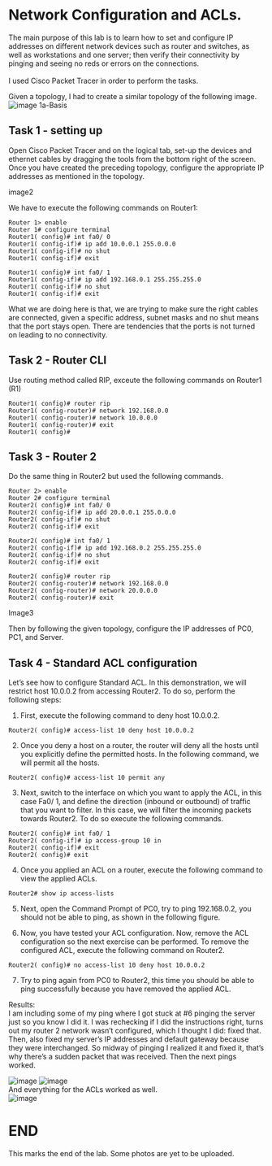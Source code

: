 # Network Configuration and ACLs.
The main purpose of this lab is to learn how to set and configure IP addresses on different network devices such as router and switches, as well as workstations and one server;
then verify their connectivity by pinging and seeing no reds or errors on the connections.<br /> <br />
I used Cisco Packet Tracer in order to perform the tasks. <br />

Given a topology, I had to create a similar topology of the following image. 
![image 1a-Basis](https://github.com/user-attachments/assets/c36881d2-15f7-4bcf-a2f5-b8bdf774e5b0)

## Task 1 - setting up
Open Cisco Packet Tracer and on the logical tab, set-up the devices and ethernet cables by dragging the tools from the bottom right of the screen.<br />
Once you have created the preceding topology, configure the appropriate IP addresses as mentioned in the topology. 

image2

We have to execute the following commands on Router1:
```
Router 1> enable
Router 1# configure terminal
Router1( config)# int fa0/ 0 
Router1( config-if)# ip add 10.0.0.1 255.0.0.0 
Router1( config-if)# no shut 
Router1( config-if)# exit 

Router1( config)# int fa0/ 1 
Router1( config-if)# ip add 192.168.0.1 255.255.255.0 
Router1( config-if)# no shut 
Router1( config-if)# exit

```
What we are doing here is that, we are trying to make sure the right cables are connected, given a specific address, subnet masks and no shut means that the port stays open.
There are tendencies that the ports is not turned on leading to no connectivity.

## Task 2 - Router CLI
Use routing method called RIP, exceute the following commands on Router1 (R1)
```
Router1( config)# router rip 
Router1( config-router)# network 192.168.0.0 
Router1( config-router)# network 10.0.0.0
Router1( config-router)# exit 
Router1( config)#
```
## Task 3 - Router 2
Do the same thing in Router2 but used the following commands. 
```
Router 2> enable
Router 2# configure terminal
Router2( config)# int fa0/ 0 
Router2( config-if)# ip add 20.0.0.1 255.0.0.0
Router2( config-if)# no shut 
Router2( config-if)# exit 

Router2( config)# int fa0/ 1 
Router2( config-if)# ip add 192.168.0.2 255.255.255.0 
Router2( config-if)# no shut 
Router2( config-if)# exit 

Router2( config)# router rip 
Router2( config-router)# network 192.168.0.0 
Router2( config-router)# network 20.0.0.0 
Router2( config-router)# exit
```
Image3

Then by following the given topology, configure the IP addresses of PC0, PC1, and Server.

## Task 4 - Standard ACL configuration

Let’s see how to configure Standard ACL. In this demonstration, we will restrict host 10.0.0.2 from accessing Router2. To do so, perform the following steps:
1.  First, execute the following command to deny host 10.0.0.2.
```
Router2( config)# access-list 10 deny host 10.0.0.2
```
2.  Once you deny a host on a router, the router will deny all the hosts until you explicitly define the permitted hosts. In the following command, we will permit all the hosts.
```
Router2( config)# access-list 10 permit any
```
3.  Next, switch to the interface on which you want to apply the ACL, in this case Fa0/ 1, and define the direction (inbound or outbound) of traffic that you want to filter. In this case, we will filter the incoming packets towards Router2. To do so execute the following commands.
```
Router2( config)# int fa0/ 1 
Router2( config-if)# ip access-group 10 in 
Router2( config-if)# exit 
Router2( config)# exit
```
4.  Once you applied an ACL on a router, execute the following command to view the applied ACLs.
```
Router2# show ip access-lists
 ```
5.  Next, open the Command Prompt of PC0, try to ping 192.168.0.2, you should not be able to ping, as shown in the following figure.


6.  Now, you have tested your ACL configuration. Now, remove the ACL configuration so the next exercise can be performed. To remove the configured ACL, execute the following command on Router2.
```
Router2( config)# no access-list 10 deny host 10.0.0.2
```
7.  Try to ping again from PC0 to Router2, this time you should be able to ping successfully because you have removed the applied ACL.

Results: <br />
I am including some of my ping where I got stuck at #6 pinging the server just so you know I did it. I was rechecking if I did the instructions right, turns out my router 2 network wasn’t configured, which I thought I did: fixed that. Then, also fixed my server’s IP addresses and default gateway because they were interchanged. So midway of pinging I realized it and fixed it, that’s why there’s a sudden packet that was received. Then the next pings worked.

![image](https://github.com/user-attachments/assets/b416539e-0d72-434a-bf2a-3ac367b37254)
![image](https://github.com/user-attachments/assets/2f1f2dde-9f18-4554-bc1e-bfceafa716a8) <br />
And everything for the ACLs worked as well.<br />
![image](https://github.com/user-attachments/assets/1c6f8752-6b2c-434b-982d-486cc6f39bc7)

# END
This marks the end of the lab. Some photos are yet to be uploaded.

